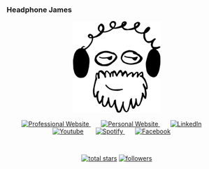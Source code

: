 ### Headphone James
<p align="center">
<img src="img/headphone-logo.png" alt="Headphone James" />
</p>

<!-- Social icons section -->

<!-- src https://hendrasob.github.io/badges/ -->

<p align="center">


<a href="https://www.regularjames.com/">
    <img alt="Professional Website" title="Visit My Website" src="https://img.shields.io/badge/Professional%20Website-34D399?style=for-the-badge&logo=YourLogo&logoColor=white" />
</a>
&#8287;&#8287;&#8287;&#8287;&#8287;
<a href="https://www.headphonejames.com/">
    <img alt="Personal Website" title="Visit My Website" src="https://img.shields.io/badge/Personal%20Website-6f42c1?style=for-the-badge&logo=YourLogo&logoColor=white" />
</a>
&#8287;&#8287;&#8287;&#8287;&#8287;
<a href="https://www.linkedin.com/in/headphonejames/"><img alt="LinkedIn" title="LinkedIn" src="https://img.shields.io/badge/LinkedIn-0077B5?style=for-the-badge&logo=linkedin&logoColor=white"/></a>  
&#8287;&#8287;&#8287;&#8287;&#8287;
<a href="https://www.youtube.com/channel/UCTiKBhNy0zXN9g8tk5O15hQ">
<img alt="Youtube" title="YouTube" src="https://img.shields.io/badge/YouTube-FF0000?style=for-the-badge&logo=YouTube&logoColor=white"/></a>
&#8287;&#8287;&#8287;&#8287;&#8287;
<a href="https://open.spotify.com/artist/6GmYm47Zgk3tvoCeJbsH5r"><img alt="Spotify" title="Spotify" src="https://img.shields.io/badge/Spotify-1ED760?&style=for-the-badge&logo=spotify&logoColor=white"/>
</a>
&#8287;&#8287;&#8287;&#8287;&#8287;
<a href="https://www.facebook.com/headphonejames/"><img alt="Facebook" title="Facebook" src="https://img.shields.io/badge/Facebook-1877F2?style=for-the-badge&logo=facebook&logoColor=white"/></a>
  &#8287;&#8287;&#8287;&#8287;&#8287;
</p>
<br/>

<!-- Social badges section -->
<!-- Badges with custom icons - https://github.com/headphonejames/custom-icon-badges -->
<!-- View counter - https://github.com/headphonejames/Simple-View-Counter -->
<p align="center">
   <a href="https://github.com/headphonejames?tab=repositories&sort=stargazers">
    <img alt="total stars" title="Total stars on GitHub" src="https://custom-icon-badges.demolab.com/github/stars/headphonejames?color=55960c&style=for-the-badge&labelColor=488207&logo=star"/></a>
  <a href="https://github.com/headphonejames?tab=followers">
    <img alt="followers" title="Follow me on Github" src="https://custom-icon-badges.demolab.com/github/followers/headphonejames?color=236ad3&labelColor=1155ba&style=for-the-badge&logo=person-add&label=Follow&logoColor=white"/>
</a>

  
</p>

